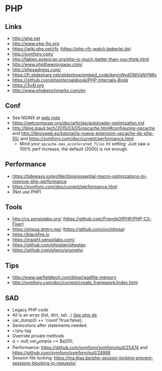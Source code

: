 PHP
===

Links
-----

 * http://php.net
 * http://www.php-fig.org
 * https://wiki.php.net/rfc (https://php-rfc-watch.beberlei.de)
 * http://symfony.com/
 * http://fabien.potencier.org/php-is-much-better-than-you-think.html
 * http://www.phpthewrongway.com/
 * http://phpsadness.com/
 * https://fr.slideshare.net/slideshow/embed_code/key/vNydONlVgNYNRx
 * https://github.com/phpinternalsbook/PHP-Internals-Book
 * https://3v4l.org
 * http://www.phpbenchmarks.com/en

Conf
----

 * See NGINX at [web note](/web/web.md)
 * https://getcomposer.org/doc/articles/autoloader-optimization.md
 * http://blog.jpauli.tech/2015/03/05/opcache.html#configuring-opcache and http://librosweb.es/tutorial/la-nueva-extension-opcache-de-php-55/ and https://symfony.com/doc/current/performance.html
   * Mind your `opcache.max_accelerated_files` ini setting: Just saw a 100% perf increase, the default (2000) is not enough.

Performance
-------

* https://tideways.io/profiler/blog/essential-macro-optimizations-to-improve-php-performance
* https://symfony.com/doc/current/performance.html
* (Not use PHP)

Tools
-----

 * http://cs.sensiolabs.org/ (https://github.com/FriendsOfPHP/PHP-CS-Fixer)
 * https://phpsa.dmtry.me/ (https://github.com/ovr/phpsa)
 * https://blackfire.io
 * https://insight.sensiolabs.com/
 * https://github.com/phpstan/phpstan
 * https://github.com/phpro/grumphp

Tips
----

 * http://www.garfieldtech.com/blog/readfile-memory
 * http://symfony.com/doc/current/create_framework/index.html


SAD
---

 * Legacy PHP code
 * All is an array (list, dict, set...) [See php-ds](https://github.com/php-ds)
 * var_dump(0 == 'count'?true:false);
 * Semicolons after statements needed.
 * `<?php` tag
 * Override private methods
 * $a=null;var_dump($a == $a[0]);
 * Performance: https://github.com/symfony/symfony/pull/25474 and https://github.com/symfony/symfony/pull/24866
 * Session file locking: https://ma.ttias.be/php-session-locking-prevent-sessions-blocking-in-requests/